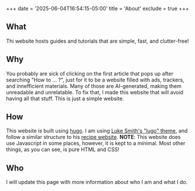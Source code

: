 +++
date = '2025-06-04T16:54:15-05:00'
title = 'About'
exclude = true
+++

## What
Thi website hosts guides and tutorials that are simple, fast, and clutter-free!

## Why
You probably are sick of clicking on the first article that pops up after searching "How to ... ?", just for it to be a website filled with ads, trackers, and innefficient materials. Many of those are AI-generated, making them unreadable and unrelatable. To fix that, I made this website that will avoid having all that stuff. This is just a simple website.

## How
This website is built using [hugo](https://gohugo.io/). I am using [Luke Smith's "lugo" theme](https://github.com/LukeSmithxyz/lugo), and follow a similar structure to his [recipe website](https://github.com/LukeSmithxyz/based.cooking).
**NOTE**: This website does use Javascript in some places, however, it is kept to a minimal. Most other things, as you can see, is pure HTML and CSS!

## Who
I will update this page with more information about who I am and what I do.
